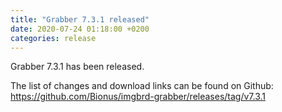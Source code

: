 ```yaml
---
title: "Grabber 7.3.1 released"
date: 2020-07-24 01:18:00 +0200
categories: release
---
```



Grabber 7.3.1 has been released.

The list of changes and download links can be found on Github:  
<https://github.com/Bionus/imgbrd-grabber/releases/tag/v7.3.1>